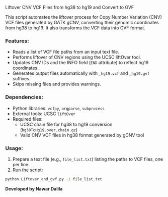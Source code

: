 Liftover CNV VCF Files from hg38 to hg19 and Convert to GVF

This script automates the liftover process for Copy Number Variation (CNV) VCF files generated
by GATK gCNV, converting their genomic coordinates from hg38 to hg19. It also transforms the
VCF data into GVF format.

### Features:
- Reads a list of VCF file paths from an input text file.
- Performs liftover of CNV regions using the UCSC liftOver tool.
- Updates CNV IDs and the INFO field (`END` attribute) to reflect hg19 coordinates.
- Generates output files automatically with `_hg19.vcf` and `_hg19.gvf` suffixes.
- Skips missing files and provides warnings.

### Dependencies:
- Python libraries: `vcfpy`, `argparse`, `subprocess`
- External tools: UCSC `liftOver`
- Required files:
    - UCSC chain file for hg38 to hg19 conversion (`hg38ToHg19.over.chain.gz`)
    - Valid CNV VCF files in hg38 format generated by gCNV tool

### Usage:
1. Prepare a text file (e.g., `file_list.txt`) listing the paths to VCF files, one per line:
2. Run the script:
```bash
python Liftover_and_gvf.py -i file_list.txt
```

**Developed by Nawar Dalila**
